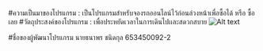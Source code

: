 #ความเป็นมาของโปรแกรม : เป็นโปรแกรมสำหรับจองรถออนไลน์ไว้ก่อนล่วงหน้าเพื่อซื้อได้ หรือ ซื้อเลย
#วัตถุประสงค์ของโปรแกรม : เพื่อประหยัดเวลาในการเดินไปเเละสดวกสบาย
![Alt text](../../mermaid-diagram-2023-04-06-073435.svg)


#ชื่อของผู้พัฒนาโปรแกรม นายธนาพร ชนิดกุล 653450092-2